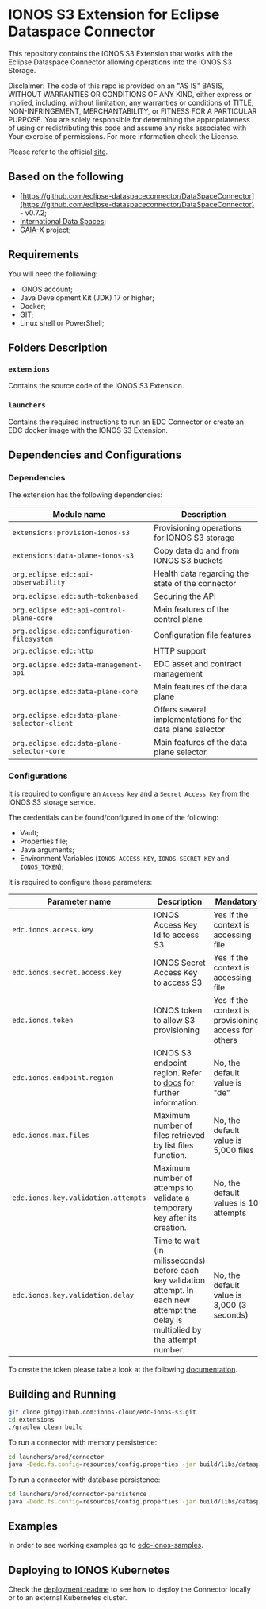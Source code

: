 # IONOS S3 Extension for Eclipse Dataspace Connector

This repository contains the IONOS S3 Extension that works with the Eclipse Dataspace Connector allowing operations into the IONOS S3 Storage.

Disclaimer: The code of this repo is provided on an "AS IS" BASIS, WITHOUT WARRANTIES OR CONDITIONS OF ANY KIND, either express or implied, including, without limitation, any warranties or conditions of TITLE, NON-INFRINGEMENT, MERCHANTABILITY, or FITNESS FOR A PARTICULAR PURPOSE. You are solely responsible for determining the appropriateness of using or redistributing this code and assume any risks associated with Your exercise of permissions. For more information check the License.

Please refer to the official [site](https://github.com/ionos-cloud/edc-ionos-s3).

## Based on the following

- [https://github.com/eclipse-dataspaceconnector/DataSpaceConnector](https://github.com/eclipse-dataspaceconnector/DataSpaceConnector) - v0.7.2;
- [International Data Spaces](https://www.internationaldataspaces.org);
- [GAIA-X](https://gaia-x.eu) project;

## Requirements

You will need the following:
- IONOS account;
- Java Development Kit (JDK) 17 or higher;
- Docker;
- GIT;
- Linux shell or PowerShell;

## Folders Description

### `extensions`
Contains the source code of the IONOS S3 Extension.

### `launchers`
Contains the required instructions to run an EDC Connector or create an EDC docker image with the IONOS S3 Extension.

## Dependencies and Configurations

### Dependencies
The extension has the following dependencies:

| Module name                                  | Description                                                      |
|----------------------------------------------|------------------------------------------------------------------|
| `extensions:provision-ionos-s3`              | Provisioning operations for IONOS S3 storage     |
| `extensions:data-plane-ionos-s3`             | Copy data do and from IONOS S3 buckets |
| `org.eclipse.edc:api-observability`          | Health data regarding the state of the connector |
| `org.eclipse.edc:auth-tokenbased`            | Securing the API |
| `org.eclipse.edc:api-control-plane-core`     | Main features of the control plane | 
| `org.eclipse.edc:configuration-filesystem`   | Configuration file features | 
| `org.eclipse.edc:http`                       | HTTP support | 
| `org.eclipse.edc:data-management-api`        | EDC asset and contract management |
| `org.eclipse.edc:data-plane-core`            | Main features of the data plane |
| `org.eclipse.edc:data-plane-selector-client` | Offers several implementations for the data plane selector |
| `org.eclipse.edc:data-plane-selector-core`   | Main features of the data plane selector |

### Configurations
It is required to configure an `Access key` and a `Secret Access Key` from the IONOS S3 storage service.

The credentials can be found/configured in one of the following:
- Vault;
- Properties file;
- Java arguments;
- Environment Variables (`IONOS_ACCESS_KEY`, `IONOS_SECRET_KEY` and `IONOS_TOKEN`);

It is required to configure those parameters:

| Parameter name                      | Description                                                                                                                                   | Mandatory                                            |
|-------------------------------------|-----------------------------------------------------------------------------------------------------------------------------------------------|------------------------------------------------------|
| `edc.ionos.access.key`              | IONOS Access Key Id to access S3                                                                                                              | Yes if the context is accessing file                 |
| `edc.ionos.secret.access.key`       | IONOS Secret Access Key to access S3                                                                                                          | Yes if the context is accessing file                 |
| `edc.ionos.token`                   | IONOS token to allow S3 provisioning                                                                                                          | Yes if the context is provisioning access for others |
| `edc.ionos.endpoint.region`         | IONOS S3 endpoint region. Refer to [docs](https://docs.ionos.com/cloud/managed-services/s3-object-storage/endpoints) for further information. | No, the default value is "de"                        |
| `edc.ionos.max.files`               | Maximum number of files retrieved by list files function.                                                                                     | No, the default value is 5,000 files                 |
| `edc.ionos.key.validation.attempts` | Maximum number of attemps to validate a temporary key after its creation.                                                                     | No, the default values is 10 attempts                |
| `edc.ionos.key.validation.delay`    | Time to wait (in milisseconds) before each key validation attempt. In each new attempt the delay is multiplied by the attempt number.         | No, the default value is 3,000 (3 seconds)           |

To create the token please take a look at the following [documentation](./ionos_token.md).

## Building and Running

```bash
git clone git@github.com:ionos-cloud/edc-ionos-s3.git
cd extensions
./gradlew clean build
```

To run a connector with memory persistence:

```bash
cd launchers/prod/connector
java -Dedc.fs.config=resources/config.properties -jar build/libs/dataspace-connector.jar
```

To run a connector with database persistence:

```bash
cd launchers/prod/connector-persistence
java -Dedc.fs.config=resources/config.properties -jar build/libs/dataspace-connector.jar
```

## Examples
In order to see working examples go to [edc-ionos-samples](https://github.com/Digital-Ecosystems/edc-ionos-samples).

## Deploying to IONOS Kubernetes
Check the [deployment readme](https://github.com/ionos-cloud/edc-ionos-s3/tree/main/deployment/README.md) to see how to deploy the Connector locally or to an external Kubernetes cluster.


